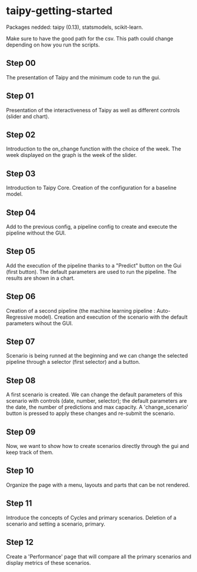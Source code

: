 # taipy-getting-started
Packages nedded: taipy (0.13), statsmodels, scikit-learn.

Make sure to have the good path for the csv. This path could change depending on how you run the scripts.

## Step 00

The presentation of Taipy and the minimum code to run the gui.

## Step 01

Presentation of the interactiveness of Taipy as well as different controls (slider and chart).

## Step 02

Introduction to the on_change function with the choice of the week. The week displayed on the graph is the week of the slider.

## Step 03

Introduction to Taipy Core. Creation of the configuration for a baseline model.

## Step 04

Add to the previous config, a pipeline config to create and execute the pipeline without the GUI. 

## Step 05

Add the execution of the pipeline thanks to a "Predict" button on the Gui (first button). The default parameters are used to run the pipeline. The results are shown in a chart.

## Step 06

Creation of a second pipeline (the machine learning pipeline : Auto-Regressive model). Creation and execution of the scenario with the default parameters wihout the GUI.

## Step 07

Scenario is being runned at the beginning and we can change the selected pipeline through a selector (first selector) and a button.

## Step 08

A first scenario is created. We can change the default parameters of this scenario with controls (date, number, selector); the default parameters are the date, the number of predictions and max capacity. A 'change_scenario' button is pressed to apply these changes and re-submit the scenario.

## Step 09

Now, we want to show how to create scenarios directly through the gui and keep track of them.

## Step 10

Organize the page with a menu, layouts and parts that can be not rendered.

## Step 11

Introduce the concepts of Cycles and primary scenarios. Deletion of a scenario and setting a scenario, primary.

## Step 12

Create a 'Performance' page that will compare all the primary scenarios and display metrics of these scenarios.
